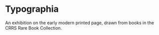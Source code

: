 # Typographia
An exhibition on the early modern printed page, drawn from books in the CRRS Rare Book Collection.
